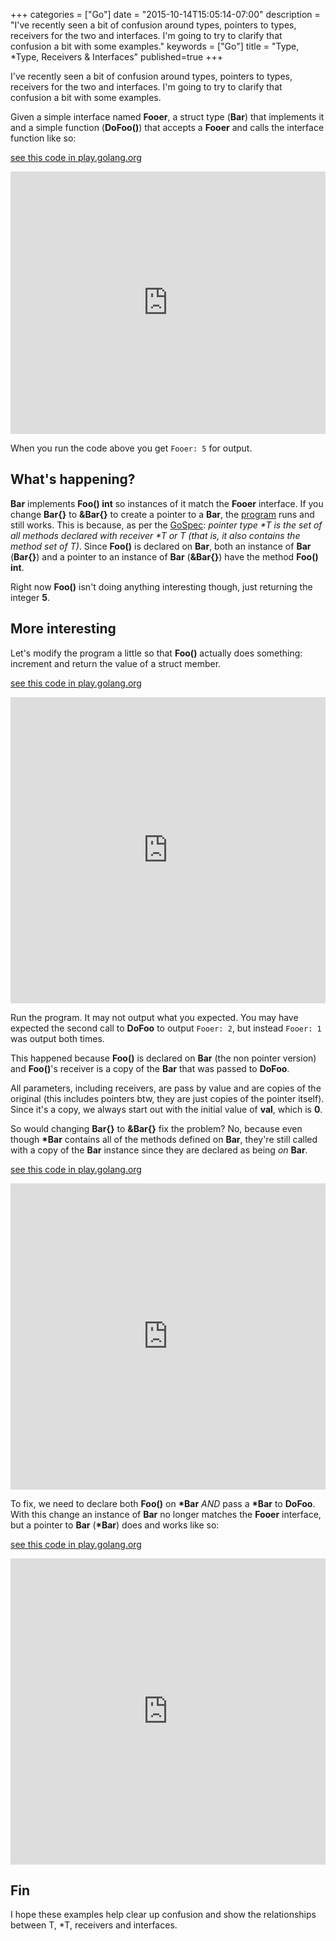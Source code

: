+++
categories = ["Go"]
date = "2015-10-14T15:05:14-07:00"
description = "I've recently seen a bit of confusion around types, pointers to types, receivers for the two and interfaces. I'm going to try to clarify that confusion a bit with some examples."
keywords = ["Go"]
title = "Type, *Type, Receivers & Interfaces"
published=true
+++

I've recently seen a bit of confusion around types, pointers to types, receivers for the two and interfaces. I'm going to try to clarify that confusion a bit with some examples.

Given a simple interface named **Fooer**, a struct type (**Bar**) that implements it and a simple function (**DoFoo()**) that accepts a **Fooer** and calls the interface function like so:

<a href="https://play.golang.org/p/QDpxG41xqK">see this code in play.golang.org</a>
<iframe src="https://play.golang.org/p/QDpxG41xqK" frameborder="0" style="width: 100%; height: 30em"></iframe>

When you run the code above you get `Fooer: 5` for output.

## What's happening?

**Bar** implements **Foo() int** so instances of it match the **Fooer** interface. If you change **Bar{}** to **&Bar{}** to create a pointer to a **Bar**, the [program](https://play.golang.org/p/M54OuYH9CU) runs and still works. This is because, as per the [GoSpec](https://golang.org/ref/spec#Method_sets): *pointer type \*T is the set of all methods declared with receiver \*T or T (that is, it also contains the method set of T)*. Since **Foo()** is declared on **Bar**, both an instance of **Bar** (**Bar{}**) and a pointer to an instance of **Bar** (**&Bar{}**) have the method **Foo() int**.

Right now **Foo()** isn't doing anything interesting though, just returning the integer **5**.

## More interesting

Let's modify the program a little so that **Foo()** actually does something: increment and return the value of a struct member.

<a href="https://play.golang.org/p/yq9ImtGT0j">see this code in play.golang.org</a>
<iframe src="https://play.golang.org/p/yq9ImtGT0j" frameborder="0" style="width: 100%; height: 35em"></iframe>

Run the program. It may not output what you expected. You may have expected the second call to **DoFoo** to output `Fooer: 2`, but instead `Fooer: 1` was output both times.

This happened because **Foo()** is declared on **Bar** (the non pointer version) and **Foo()**'s receiver is a copy of the **Bar** that was passed to **DoFoo**.

All parameters, including receivers, are pass by value and are copies of the original (this includes pointers btw, they are just copies of the pointer itself). Since it's a copy, we always start out with the initial value of **val**, which is **0**.

So would changing **Bar{}** to **&Bar{}** fix the problem? No, because even though **\*Bar** contains all of the methods defined on **Bar**, they're still called with a copy of the **Bar** instance since they are declared as being *on* **Bar**.

<a href="https://play.golang.org/p/NzGEH0om_u">see this code in play.golang.org</a>
<iframe src="https://play.golang.org/p/NzGEH0om_u" frameborder="0" style="width: 100%; height: 35em"></iframe>

To fix, we need to declare both **Foo()** on **\*Bar** *AND* pass a **\*Bar** to **DoFoo**. With this change an instance of **Bar** no longer matches the **Fooer** interface, but a pointer to **Bar** (**\*Bar**) does and works like so:

<a href="https://play.golang.org/p/gOT_oyV327">see this code in play.golang.org</a>
<iframe src="https://play.golang.org/p/gOT_oyV327" frameborder="0" style="width: 100%; height: 35em"></iframe>

## Fin

I hope these examples help clear up confusion and show the relationships between T, *T, receivers and interfaces.
